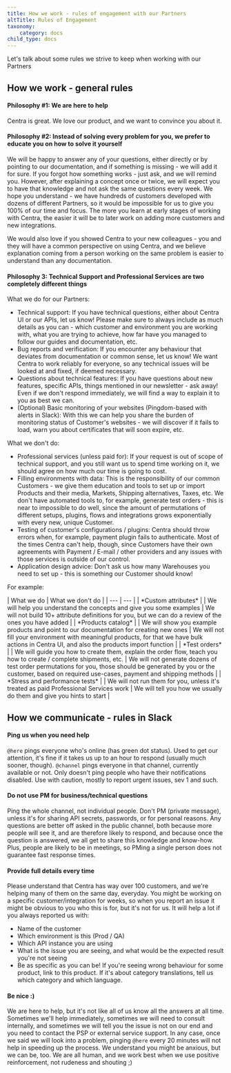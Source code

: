 ```yaml
---
title: How we work - rules of engagement with our Partners
altTitle: Rules of Engagement
taxonomy:
    category: docs
child_type: docs
---
```


Let's talk about some rules we strive to keep when working with our Partners

## How we work - general rules

#### Philosophy #1: We are here to help

Centra is great. We love our product, and we want to convince you about it. 

#### Philosophy #2: Instead of solving every problem for you, we prefer to educate you on how to solve it yourself

We will be happy to answer any of your questions, either directly or by pointing to our documentation, and if something is missing - we will add it for sure. If you forgot how something works - just ask, and we will remind you. However, after explaining a concept once or twice, we will expect you to have that knowledge and not ask the same questions every week. We hope you understand - we have hundreds of customers developed with dozens of different Partners, so it would be impossible for us to give you 100% of our time and focus. The more you learn at early stages of working with Centra, the easier it will be to later work on adding more customers and new integrations.

We would also love if you showed Centra to your new colleagues - you and they will have a common perspective on using Centra, and we believe explanation coming from a person working on the same problem is easier to understand than any documentation.

#### Philosophy 3: Technical Support and Professional Services are two completely different things

What we do for our Partners:
* Technical support: If you have technical questions, either about Centra UI or our APIs, let us know! Please make sure to always include as much details as you can - which customer and environment you are working with, what you are trying to achieve, how far have you managed to follow our guides and documentation, etc.
* Bug reports and verification: If you encounter any behaviour that deviates from documentation or common sense, let us know! We want Centra to work reliably for everyone, so any technical issues will be looked at and fixed, if deemed necessary.
* Questions about technical features: If you have questions about new features, specific APIs, things mentioned in our newsletter - ask away! Even if we don't respond immediately, we will find a way to explain it to you as best we can.
* (Optional) Basic monitoring of your websites (Pingdom-based with alerts in Slack): With this we can help you share the burden of monitoring status of Customer's websites - we will discover if it fails to load, warn you about certificates that will soon expire, etc.

What we don't do:
* Professional services (unless paid for): If your request is out of scope of technical support, and you still want us to spend time working on it, we should agree on how much our time is going to cost.
* Filling environments with data: This is the responsibility of our common Customers - we give them education and tools to set up or import Products and their media, Markets, Shipping alternatives, Taxes, etc. We don't have automated tools to, for example, generate test orders - this is near to impossible to do well, since the amount of permutations of different setups, plugins, flows and integrations grows exponentially with every new, unique Customer.
* Testing of customer's configurations / plugins: Centra should throw errors when, for example, payment plugin fails to authenticate. Most of the times Centra can't help, though, since Customers have their own agreements with Payment / E-mail / other providers and any issues with those services is outside of our control.
* Application design advice: Don't ask us how many Warehouses you need to set up - this is something our Customer should know!

For example:

<div class="tableWrapper" markdown='1'>
| What we do | What we don't do |
| --- | --- |
| *Custom attributes* |
| We will help you understand the concepts and give you some examples | We will not build 10+ attribute definitions for you, but we can do a review of the ones you have added |
| *Products catalog* |
| We will show you example products and point to our documentation for creating new ones | We will not fill your environment with meaningful products, for that we have bulk actions in Centra UI, and also the products import function |
| *Test orders* |
| We will guide you how to create them, explain the order flow, teach you how to create / complete shipments, etc. | We will not generate dozens of test order permutations for you, those should be generated by you or the customer, based on required use-cases, payment and shipping methods |
| *Stress and performance tests* |
| We will not run them for you, unless it's treated as paid Professional Services work | We will tell you how we usually do them and give you hints to start |
</div>

## How we communicate - rules in Slack

#### Ping us when you need help

`@here` pings everyone who's online (has green dot status). Used to get our attention, it's fine if it takes us up to an hour to respond (usually much sooner, though). `@channel` pings everyone in that channel, currently available or not. Only doesn't ping people who have their notifications disabled. Use with caution, mostly to report urgent issues, sev 1 and such.

#### Do not use PM for business/technical questions

Ping the whole channel, not individual people. Don't PM (private message), unless it's for sharing API secrets, passwords, or for personal reasons. Any questions are better off asked in the public channel, both because more people will see it, and are therefore likely to respond, and because once the question is answered, we all get to share this knowledge and know-how. Plus, people are likely to be in meetings, so PMing a single person does not guarantee fast response times.

#### Provide full details every time

Please understand that Centra has way over 100 customers, and we're helping many of them on the same day, everyday. You might be working on a specific customer/integration for weeks, so when you report an issue it might be obvious to you who this is for, but it's not for us. It will help a lot if you always reported us with:
- Name of the customer
- Which environment is this (Prod / QA)
- Which API instance you are using
- What is the issue you are seeing, and what would be the expected result you're not seeing
- Be as specific as you can be! If you're seeing wrong behaviour for some product, link to this product. If it's about category translations, tell us which category and which language.

#### Be nice :)

We are here to help, but it's not like all of us know all the answers at all time. Sometimes we'll help immediately, sometimes we will need to consult internally, and sometimes we will tell you the issue is not on our end and you need to contact the PSP or external service support. In any case, once we said we will look into a problem, pinging `@here` every 20 minutes will not help in speeding up the process. We understand you might be anxious, but we can be, too. We are all human, and we work best when we use positive reinforcement, not rudeness and shouting ;)
